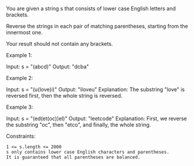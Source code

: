 You are given a string s that consists of lower case English letters and brackets.

Reverse the strings in each pair of matching parentheses, starting from the innermost one.

Your result should not contain any brackets.

Example 1:

Input: s = "(abcd)"
Output: "dcba"

Example 2:

Input: s = "(u(love)i)"
Output: "iloveu"
Explanation: The substring "love" is reversed first, then the whole string is reversed.

Example 3:

Input: s = "(ed(et(oc))el)"
Output: "leetcode"
Explanation: First, we reverse the substring "oc", then "etco", and finally, the whole string.

Constraints:

    1 <= s.length <= 2000
    s only contains lower case English characters and parentheses.
    It is guaranteed that all parentheses are balanced.
